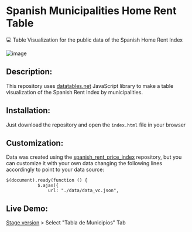 # Spanish Municipalities Home Rent Table
💻 Table Visualization for the public data of the Spanish Home Rent Index

![image](https://user-images.githubusercontent.com/11091182/191220096-776a2956-3609-43aa-843e-805f88dc0c52.png)

## Description:
This repository uses [datatables.net](https://www.datatables.net/) JavaScript library to make a table visualization of the Spanish Rent Index by municipalities.

## Installation:
Just download the repository and open the `index.html` file in your browser

## Customization:
Data was created using the [spanish_rent_price_index](https://github.com/jibion/spanish_rent_price_index) repository, but you can customize it with your own data changing the following lines accordingly to point to your data source:

```
$(document).ready(function () {
            $.ajax({
                url: "./data/data_vc.json",
```

## Live Demo:
[Stage version](https://hackthedad.com/provincias_mapa/) > Select "Tabla de Municipios" Tab